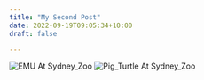 ```yaml
---
title: "My Second Post"
date: 2022-09-19T09:05:34+10:00
draft: false

---
```

![EMU At Sydney_Zoo](/GOPR0181.JPG)
![Pig_Turtle At Sydney_Zoo](/GOPR0184.JPG)
